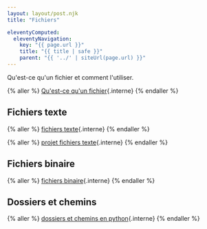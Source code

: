 ```yaml
---
layout: layout/post.njk 
title: "Fichiers"

eleventyComputed:
  eleventyNavigation:
    key: "{{ page.url }}"
    title: "{{ title | safe }}"
    parent: "{{ '../' | siteUrl(page.url) }}"
---
```



<!-- début résumé -->

Qu'est-ce qu'un fichier et comment l'utiliser.

{% aller %}
[Qu'est-ce qu'un fichier](structure){.interne}
{% endaller %}

## Fichiers texte

{% aller %}
[fichiers texte](fichiers-texte){.interne}
{% endaller %}

{% aller %}
[projet fichiers texte](projet-texte){.interne}
{% endaller %}

## Fichiers binaire

{% aller %}
[fichiers binaire](fichiers-binaire){.interne}
{% endaller %}

## Dossiers et chemins

{% aller %}
[dossiers et chemins en python](dossiers-et-chemins){.interne}
{% endaller %}

